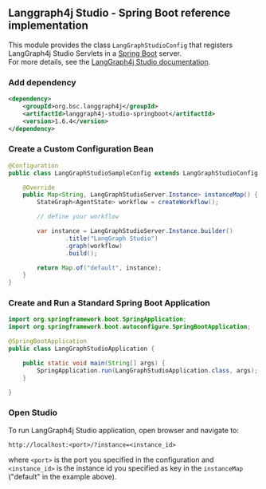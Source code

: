 ## Langgraph4j Studio - Spring Boot reference implementation

This module provides the class `LangGraphStudioConfig` that registers LangGraph4j Studio Servlets in a [Spring Boot](https://spring.io/projects/spring-boot) server.  
For more details, see the [LangGraph4j Studio documentation]().

### Add dependency

```xml
<dependency>
    <groupId>org.bsc.langgraph4j</groupId>
    <artifactId>langgraph4j-studio-springboot</artifactId>
    <version>1.6.4</version>
</dependency>
```

### Create a Custom Configuration Bean

```java
@Configuration
public class LangGraphStudioSampleConfig extends LangGraphStudioConfig {

    @Override
    public Map<String, LangGraphStudioServer.Instance> instanceMap() {
        StateGraph<AgentState> workflow = createWorkflow(); 

        // define your workflow

        var instance = LangGraphStudioServer.Instance.builder()
                .title("LangGraph Studio")
                .graph(workflow)
                .build();

        return Map.of("default", instance);
    }
}
```

### Create and Run a Standard Spring Boot Application

```java
import org.springframework.boot.SpringApplication;
import org.springframework.boot.autoconfigure.SpringBootApplication;

@SpringBootApplication
public class LangGraphStudioApplication {

	public static void main(String[] args) {
		SpringApplication.run(LangGraphStudioApplication.class, args);
	}

}
```

### Open Studio

To run LangGraph4j Studio application, open browser and navigate to:

```
http://localhost:<port>/?instance=<instance_id>
```

where `<port>` is the port you specified in the configuration and `<instance_id>` is the instance id you specified as key in the `instanceMap` ("default" in the example above).
